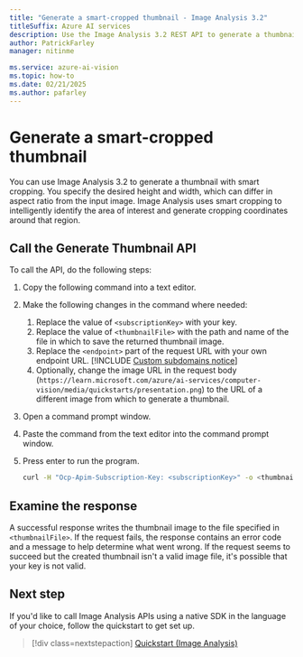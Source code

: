 ```yaml
---
title: "Generate a smart-cropped thumbnail - Image Analysis 3.2"
titleSuffix: Azure AI services
description: Use the Image Analysis 3.2 REST API to generate a thumbnail with smart cropping.
author: PatrickFarley
manager: nitinme

ms.service: azure-ai-vision
ms.topic: how-to
ms.date: 02/21/2025
ms.author: pafarley
---
```


# Generate a smart-cropped thumbnail

You can use Image Analysis 3.2 to generate a thumbnail with smart cropping. You specify the desired height and width, which can differ in aspect ratio from the input image. Image Analysis uses smart cropping to intelligently identify the area of interest and generate cropping coordinates around that region.

## Call the Generate Thumbnail API

To call the API, do the following steps:

1. Copy the following command into a text editor.
1. Make the following changes in the command where needed:
    1. Replace the value of `<subscriptionKey>` with your key.
    1. Replace the value of `<thumbnailFile>` with the path and name of the file in which to save the returned thumbnail image.
    1. Replace the `<endpoint>` part of the request URL with your own endpoint URL.
        [!INCLUDE [Custom subdomains notice](../../includes/cognitive-services-custom-subdomains-note.md)]
    1. Optionally, change the image URL in the request body (`https://learn.microsoft.com/azure/ai-services/computer-vision/media/quickstarts/presentation.png`) to the URL of a different image from which to generate a thumbnail.
1. Open a command prompt window.
1. Paste the command from the text editor into the command prompt window.
1. Press enter to run the program.

    ```bash
    curl -H "Ocp-Apim-Subscription-Key: <subscriptionKey>" -o <thumbnailFile> -H "Content-Type: application/json" "<endpoint>/vision/v3.2/generateThumbnail?width=100&height=100&smartCropping=true" -d "{\"url\":\"https://learn.microsoft.com/azure/ai-services/computer-vision/media/quickstarts/presentation.png\"}"
    ```

## Examine the response

A successful response writes the thumbnail image to the file specified in `<thumbnailFile>`. If the request fails, the response contains an error code and a message to help determine what went wrong. If the request seems to succeed but the created thumbnail isn't a valid image file, it's possible that your key is not valid.

## Next step

If you'd like to call Image Analysis APIs using a native SDK in the language of your choice, follow the quickstart to get set up.

> [!div class=nextstepaction]
> [Quickstart (Image Analysis)](../quickstarts-sdk/image-analysis-client-library.md)
